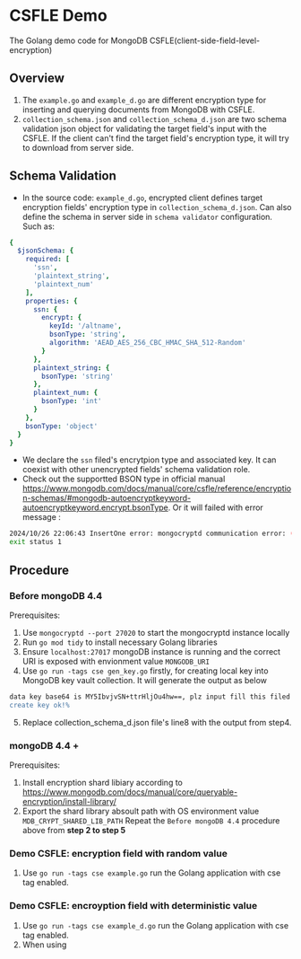 # CSFLE Demo
The Golang demo code for MongoDB CSFLE(client-side-field-level-encryption)

## Overview
1. The `example.go` and `example_d.go` are different encryption type for inserting and querying documents from MongoDB with CSFLE.
2. `collection_schema.json` and `collection_schema_d.json` are two schema validation json object for validating the target
field's input with the CSFLE. If the client can't find the target field's encryption type, it will try to download from server side.

## Schema Validation
* In the source code: `example_d.go`, encrypted client defines  target encryption fields' encryption type in `collection_schema_d.json`. Can also define the schema in server side in `schema validator` configuration.
Such as: 
```yaml
{
  $jsonSchema: {
    required: [
      'ssn',
      'plaintext_string',
      'plaintext_num'
    ],
    properties: {
      ssn: {
        encrypt: {
          keyId: '/altname',
          bsonType: 'string',
          algorithm: 'AEAD_AES_256_CBC_HMAC_SHA_512-Random'
        }
      },
      plaintext_string: {
        bsonType: 'string'
      },
      plaintext_num: {
        bsonType: 'int'
      }
    },
    bsonType: 'object'
  }
}
```
* We declare the `ssn` filed's encrytpion type and associated key. It can coexist with other unencrypted fields' schema validation role.  
* Check out the supportted BSON type in official manual https://www.mongodb.com/docs/manual/core/csfle/reference/encryption-schemas/#mongodb-autoencryptkeyword-autoencryptkeyword.encrypt.bsonType. Or it will failed with error message :
```bash
2024/10/26 22:06:43 InsertOne error: mongocryptd communication error: (Location31122) Cannot encrypt element of type: object
exit status 1
```

## Procedure 
### Before mongoDB 4.4
Prerequisites:
1. Use `mongocryptd --port 27020` to start the mongocryptd instance locally
2. Run `go mod tidy` to install necessary Golang libraries
3. Ensure `localhost:27017` mongoDB instance is running and the correct URI is exposed with envionment value `MONGODB_URI`  
4. Use `go run -tags cse gen_key.go` firstly, for creating local key into MongoDB key vault collection. It will generate the output as below 
```bash
data key base64 is MY5IbvjvSN+ttrHljOu4hw==, plz input fill this filed into `collection_schema_d.json`'s line8 base64 field
create key ok!%
```
5. Replace collection_schema_d.json file's line8 with the output from step4. 

### mongoDB 4.4 +
Prerequisites:
1. Install encryption shard libiary according to https://www.mongodb.com/docs/manual/core/queryable-encryption/install-library/ 
2. Export the shard library absoult path with OS environment value `MDB_CRYPT_SHARED_LIB_PATH`
Repeat the `Before mongoDB 4.4` procedure above from **step 2 to step 5**



### Demo CSFLE: encryption field with random value
1. Use `go run -tags cse example.go` run the Golang application with cse tag enabled.



### Demo CSFLE: encroyption field with deterministic value
1. Use `go run -tags cse example_d.go` run the Golang application with cse tag enabled.
2. When using 

